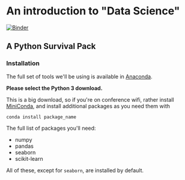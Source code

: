 #  An introduction to "Data Science"

[![Binder](http://mybinder.org/badge.svg)](http://mybinder.org/repo/stefanv/ds_intro)

## A Python Survival Pack

### Installation

The full set of tools we'll be using is available in
[Anaconda](https://www.continuum.io/downloads).

**Please select the Python 3 download.**

This is a big download, so if you're on conference wifi, rather
install [MiniConda](http://conda.pydata.org/miniconda.html), and
install additional packages as you need them with

```
conda install package_name
```

The full list of packages you'll need:

- numpy
- pandas
- seaborn
- scikit-learn

All of these, except for ``seaborn``, are installed by default.

